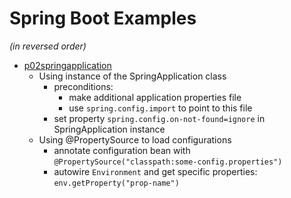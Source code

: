 # Spring Boot Examples

_(in reversed order)_

* [p02springapplication](p02springapplication)
    * Using instance of the SpringApplication class
        * preconditions: 
            * make additional application properties file
            * use `spring.config.import` to point to this file
        * set property `spring.config.on-not-found=ignore` in SpringApplication instance
    * Using @PropertySource to load configurations
        * annotate configuration bean with `@PropertySource("classpath:some-config.properties")`
        * autowire `Environment` and get specific properties: `env.getProperty("prop-name")`
